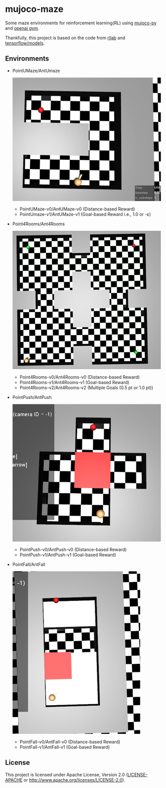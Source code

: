 # mujoco-maze

Some maze environments for reinforcement learning(RL) using [mujoco-py] and
[openai gym][gym].

Thankfully, this project is based on the code from  [rllab] and [tensorflow/models][models].

## Environments

- PointUMaze/AntUmaze

  ![PointUMaze](./screenshots/PointUMaze.png)
  - PointUMaze-v0/AntUMaze-v0 (Distance-based Reward)
  - PointUmaze-v1/AntUMaze-v1 (Goal-based Reward i.e., 1.0 or -ε)

- Point4Rooms/Ant4Rooms

  ![Point4Rooms](./screenshots/Point4Rooms.png)
  - Point4Rooms-v0/Ant4Rooms-v0 (Distance-based Reward)
  - Point4Rooms-v1/Ant4Rooms-v1 (Goal-based Reward)
  - Point4Rooms-v2/Ant4Rooms-v2 (Multiple Goals (0.5 pt or 1.0 pt))

- PointPush/AntPush

  ![PointPush](./screenshots/PointPush.png)
  - PointPush-v0/AntPush-v0 (Distance-based Reward)
  - PointPush-v1/AntPush-v1 (Goal-based Reward)

- PointFall/AntFall

  ![PointFall](./screenshots/PointFall.png)
  - PointFall-v0/AntFall-v0 (Distance-based Reward)
  - PointFall-v1/AntFall-v1 (Goal-based Reward)

## License
This project is licensed under Apache License, Version 2.0
([LICENSE-APACHE](LICENSE) or http://www.apache.org/licenses/LICENSE-2.0).

[gym]: https://github.com/openai/gym
[models]: https://github.com/tensorflow/models/tree/master/research/efficient-hrl
[mujoco-py]: https://github.com/openai/mujoco-py
[rllab]: https://github.com/rll/rllab

